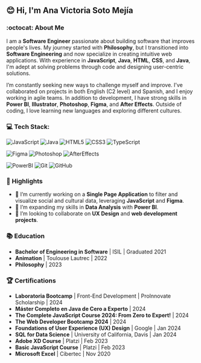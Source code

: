 ## 😊 Hi, I'm Ana Victoria Soto Mejía

### :octocat: About Me

I am a **Software Engineer** passionate about building software that improves people's lives. My journey started with **Philosophy**, but I transitioned into **Software Engineering** and now specialize in creating intuitive web applications. With experience in **JavaScript**, **Java**, **HTML**, **CSS**, and **Java**, I'm adept at solving problems through code and designing user-centric solutions.

I’m constantly seeking new ways to challenge myself and improve. I’ve collaborated on projects in both English (C2 level) and Spanish, and I enjoy working in agile teams. In addition to development, I have strong skills in **Power BI**, **Illustrator**, **Photoshop**, **Figma**, and **After Effects**. Outside of coding, I love learning new languages and exploring different cultures.

### 💻 Tech Stack:

![JavaScript](https://img.shields.io/badge/javascript-%23323330.svg?style=for-the-badge&logo=javascript&logoColor=%23F7DF1E) 
![Java](https://img.shields.io/badge/java-%23ED8B00.svg?style=for-the-badge&logo=openjdk&logoColor=white) 
![HTML5](https://img.shields.io/badge/html5-%23E34F26.svg?style=for-the-badge&logo=html5&logoColor=white) 
![CSS3](https://img.shields.io/badge/css3-%231572B6.svg?style=for-the-badge&logo=css3&logoColor=white)
![TypeScript](https://img.shields.io/badge/typescript-%23007ACC.svg?style=for-the-badge&logo=typescript&logoColor=white)

![Figma](https://img.shields.io/badge/figma-%23F24E1E.svg?style=for-the-badge&logo=figma&logoColor=white) 
![Photoshop](https://img.shields.io/badge/adobe%20photoshop-%2331A8FF.svg?style=for-the-badge&logo=adobe%20photoshop&logoColor=white) 
![AfterEffects](https://img.shields.io/badge/adobe%20after%20effects-%23FF61F6.svg?style=for-the-badge&logo=adobe%20after%20effects&logoColor=white) 

![PowerBI](https://img.shields.io/badge/PowerBI-F2C811?style=for-the-badge&logo=Power%20BI&logoColor=black)
![Git](https://img.shields.io/badge/git-%23F05033.svg?style=for-the-badge&logo=git&logoColor=white) 
![GitHub](https://img.shields.io/badge/github-%23121011.svg?style=for-the-badge&logo=github&logoColor=white)

### 🌟 Highlights

- 🔭 I’m currently working on a **Single Page Application** to filter and visualize social and cultural data, leveraging **JavaScript** and **Figma**.
- 🌱 I’m expanding my skills in **Data Analysis** with **Power BI**.
- 🤝 I’m looking to collaborate on **UX Design** and **web development projects**.

### 📚 Education

- **Bachelor of Engineering in Software** | ISIL | Graduated 2021  
- **Animation** | Toulouse Lautrec | 2022  
- **Philosophy** | 2023

### 🏆 Certifications

- **Laboratoria Bootcamp** | Front-End Development | ProInnovate Scholarship | 2024  
- **Máster Completo en Java de Cero a Experto** | 2024
- **The Complete JavaScript Course 2024: From Zero to Expert!** | 2024
- **The Web Developer Bootcamp 2024** | 2024
- **Foundations of User Experience (UX) Design** | Google | Jan 2024
- **SQL for Data Science** | University of California, Davis | Jan 2024
- **Adobe XD Course** | Platzi | Feb 2023
- **Basic JavaScript Course** | Platzi | Feb 2023
- **Microsoft Excel** | Cibertec | Nov 2020
